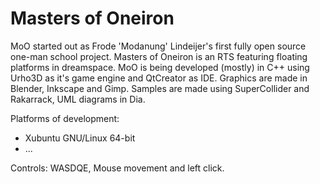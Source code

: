 # Masters of Oneiron
MoO started out as Frode 'Modanung' Lindeijer's first fully open source one-man school project. Masters of Oneiron is an RTS featuring floating platforms in dreamspace. MoO is being developed (mostly) in C++ using Urho3D as it's game engine and QtCreator as IDE. Graphics are made in Blender, Inkscape and Gimp. Samples are made using SuperCollider and Rakarrack, UML diagrams in Dia.

Platforms of development:
- Xubuntu GNU/Linux 64-bit
- ...

Controls:
WASDQE, Mouse movement and left click.

